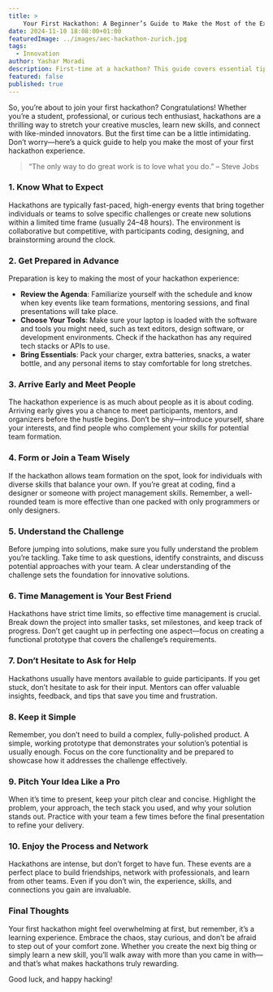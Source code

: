 ```yaml
---
title: >
    Your First Hackathon: A Beginner’s Guide to Make the Most of the Experience
date: 2024-11-10 18:08:00+01:00
featuredImage: ../images/aec-hackathon-zurich.jpg
tags:
  - Innovation
author: Yashar Moradi
description: First-time at a hackathon? This guide covers essential tips for preparation, team formation, time management, and pitching your project. Learn how to tackle challenges, build effective prototypes, and enjoy the experience while networking and learning new skills. Perfect for hackathon beginners.
featured: false
published: true
---
```


So, you’re about to join your first hackathon? Congratulations! Whether you’re a student, professional, or curious tech enthusiast, hackathons are a thrilling way to stretch your creative muscles, learn new skills, and connect with like-minded innovators. But the first time can be a little intimidating. Don’t worry—here’s a quick guide to help you make the most of your first hackathon experience.

> “The only way to do great work is to love what you do.” – Steve Jobs

### 1. Know What to Expect

Hackathons are typically fast-paced, high-energy events that bring together individuals or teams to solve specific challenges or create new solutions within a limited time frame (usually 24–48 hours). The environment is collaborative but competitive, with participants coding, designing, and brainstorming around the clock.

### 2. Get Prepared in Advance

Preparation is key to making the most of your hackathon experience:

- **Review the Agenda**: Familiarize yourself with the schedule and know when key events like team formations, mentoring sessions, and final presentations will take place.
- **Choose Your Tools**: Make sure your laptop is loaded with the software and tools you might need, such as text editors, design software, or development environments. Check if the hackathon has any required tech stacks or APIs to use.
- **Bring Essentials**: Pack your charger, extra batteries, snacks, a water bottle, and any personal items to stay comfortable for long stretches.

### 3. Arrive Early and Meet People

The hackathon experience is as much about people as it is about coding. Arriving early gives you a chance to meet participants, mentors, and organizers before the hustle begins. Don’t be shy—introduce yourself, share your interests, and find people who complement your skills for potential team formation.

### 4. Form or Join a Team Wisely

If the hackathon allows team formation on the spot, look for individuals with diverse skills that balance your own. If you’re great at coding, find a designer or someone with project management skills. Remember, a well-rounded team is more effective than one packed with only programmers or only designers.

### 5. Understand the Challenge

Before jumping into solutions, make sure you fully understand the problem you’re tackling. Take time to ask questions, identify constraints, and discuss potential approaches with your team. A clear understanding of the challenge sets the foundation for innovative solutions.

### 6. Time Management is Your Best Friend

Hackathons have strict time limits, so effective time management is crucial. Break down the project into smaller tasks, set milestones, and keep track of progress. Don’t get caught up in perfecting one aspect—focus on creating a functional prototype that covers the challenge’s requirements.

### 7. Don’t Hesitate to Ask for Help

Hackathons usually have mentors available to guide participants. If you get stuck, don’t hesitate to ask for their input. Mentors can offer valuable insights, feedback, and tips that save you time and frustration.

### 8. Keep it Simple

Remember, you don’t need to build a complex, fully-polished product. A simple, working prototype that demonstrates your solution’s potential is usually enough. Focus on the core functionality and be prepared to showcase how it addresses the challenge effectively.

### 9. Pitch Your Idea Like a Pro

When it’s time to present, keep your pitch clear and concise. Highlight the problem, your approach, the tech stack you used, and why your solution stands out. Practice with your team a few times before the final presentation to refine your delivery.

### 10. Enjoy the Process and Network

Hackathons are intense, but don’t forget to have fun. These events are a perfect place to build friendships, network with professionals, and learn from other teams. Even if you don’t win, the experience, skills, and connections you gain are invaluable.

### Final Thoughts

Your first hackathon might feel overwhelming at first, but remember, it’s a learning experience. Embrace the chaos, stay curious, and don’t be afraid to step out of your comfort zone. Whether you create the next big thing or simply learn a new skill, you’ll walk away with more than you came in with—and that’s what makes hackathons truly rewarding.

Good luck, and happy hacking!